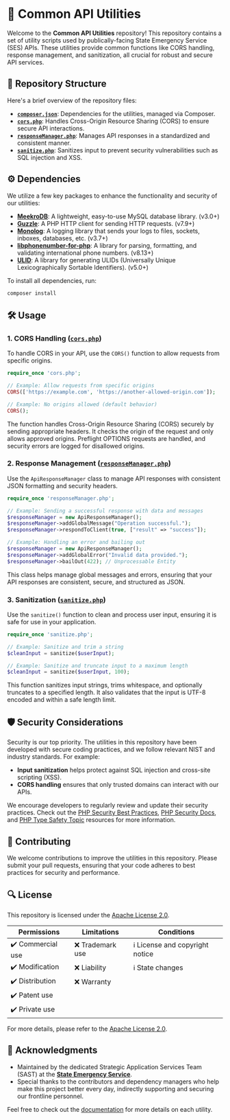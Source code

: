 # 🚒 Common API Utilities

Welcome to the **Common API Utilities** repository! This repository contains a set of utility scripts used by publically-facing State Emergency Service (SES) APIs. These utilities provide common functions like CORS handling, response management, and sanitization, all crucial for robust and secure API services.

## 📂 Repository Structure

Here's a brief overview of the repository files:

- **[`composer.json`](#dependencies)**: Dependencies for the utilities, managed via Composer.
- **[`cors.php`](#1-cors-handling-corsphp)**: Handles Cross-Origin Resource Sharing (CORS) to ensure secure API interactions.
- **[`responseManager.php`](#2-response-management-responsemanagerphp)**: Manages API responses in a standardized and consistent manner.
- **[`sanitize.php`](#3-sanitization-sanitizephp)**: Sanitizes input to prevent security vulnerabilities such as SQL injection and XSS.

## ⚙️ Dependencies

We utilize a few key packages to enhance the functionality and security of our utilities:

- **[MeekroDB](https://github.com/SergeyTsalkov/meekrodb)**: A lightweight, easy-to-use MySQL database library. (v3.0+)
- **[Guzzle](https://github.com/guzzle/guzzle)**: A PHP HTTP client for sending HTTP requests. (v7.9+)
- **[Monolog](https://github.com/Seldaek/monolog)**: A logging library that sends your logs to files, sockets, inboxes, databases, etc. (v3.7+)
- **[libphonenumber-for-php](https://github.com/giggsey/libphonenumber-for-php)**: A library for parsing, formatting, and validating international phone numbers. (v8.13+)
- **[ULID](https://github.com/robinvdvleuten/ulid)**: A library for generating ULIDs (Universally Unique Lexicographically Sortable Identifiers). (v5.0+)

To install all dependencies, run:

```bash
composer install
```

## 🛠️ Usage

### 1. CORS Handling ([`cors.php`](./cors.php))

To handle CORS in your API, use the `CORS()` function to allow requests from specific origins.

```php
require_once 'cors.php';

// Example: Allow requests from specific origins
CORS(['https://example.com', 'https://another-allowed-origin.com']);

// Example: No origins allowed (default behavior)
CORS();
```

The function handles Cross-Origin Resource Sharing (CORS) securely by sending appropriate headers. It checks the origin of the request and only allows approved origins. Preflight OPTIONS requests are handled, and security errors are logged for disallowed origins.

### 2. Response Management ([`responseManager.php`](./responseManager.php))

Use the `ApiResponseManager` class to manage API responses with consistent JSON formatting and security headers.

```php
require_once 'responseManager.php';

// Example: Sending a successful response with data and messages
$responseManager = new ApiResponseManager();
$responseManager->addGlobalMessage("Operation successful.");
$responseManager->respondToClient(true, ["result" => "success"]);

// Example: Handling an error and bailing out
$responseManager = new ApiResponseManager();
$responseManager->addGlobalError("Invalid data provided.");
$responseManager->bailOut(422); // Unprocessable Entity
```

This class helps manage global messages and errors, ensuring that your API responses are consistent, secure, and structured as JSON.

### 3. Sanitization ([`sanitize.php`](./sanitize.php))

Use the `sanitize()` function to clean and process user input, ensuring it is safe for use in your application.

```php
require_once 'sanitize.php';

// Example: Sanitize and trim a string
$cleanInput = sanitize($userInput);

// Example: Sanitize and truncate input to a maximum length
$cleanInput = sanitize($userInput, 100);
```

This function sanitizes input strings, trims whitespace, and optionally truncates to a specified length. It also validates that the input is UTF-8 encoded and within a safe length limit.


## 🛡️ Security Considerations

Security is our top priority. The utilities in this repository have been developed with secure coding practices, and we follow relevant NIST and industry standards. For example:

- **Input sanitization** helps protect against SQL injection and cross-site scripting (XSS).
- **CORS handling** ensures that only trusted domains can interact with our APIs.

We encourage developers to regularly review and update their security practices. Check out the [PHP Security Best Practices](https://phptherightway.com/#security), [PHP Security Docs](https://www.php.net/manual/en/security.php), and [PHP Type Safety Topic](https://thephp.cc/topics/type-safety) resources for more information.

## 🤝 Contributing

We welcome contributions to improve the utilities in this repository. Please submit your pull requests, ensuring that your code adheres to best practices for security and performance.

## 🔍 License

This repository is licensed under the [Apache License 2.0](https://www.apache.org/licenses/LICENSE-2.0).

| Permissions                        | Limitations                      | Conditions                         |
| ---------------------------------- | --------------------------------- | ---------------------------------- |
| ✔️ Commercial use                  | ❌ Trademark use                  | ℹ️ License and copyright notice    |
| ✔️ Modification                    | ❌ Liability                      | ℹ️ State changes                   |
| ✔️ Distribution                    | ❌ Warranty                       |                                    |
| ✔️ Patent use                      |                                   |                                    |
| ✔️ Private use                     |                                   |                                    |

For more details, please refer to the [Apache License 2.0](LICENSE).

## 🎉 Acknowledgments

- Maintained by the dedicated Strategic Application Services Team (SAST) at the [**State Emergency Service**](https://wases.com.au).
- Special thanks to the contributors and dependency managers who help make this project better every day, indirectly supporting and securing our frontline personnel.

Feel free to check out the [documentation](https://github.com/dfes-ses/common-api-utilities/wiki) for more details on each utility.
